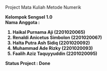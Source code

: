 Project Mata Kuliah Metode Numerik

<b>Kelompok Sengsel 1.0<b> <br>
Nama Anggota : 
1. Haikal Purnama Aji (2201020065) <br>
2. Renaldi Anicetus Simbolon (2201020067) <br>
3. Halta Putra Ash Sidiq (2201020092) <br>
4. Muhammad Ade Rizky (2201020093) <br>
5. Faalih Aziz Taquyyuddin (2201020095) <br>

Status Project : Done
